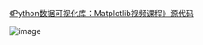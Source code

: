 [《Python数据可视化库：Matplotlib视频课程》源代码](https://geekori.com/weixin/orishop/multi_platform_redirect.php?id=44)

![image](https://s1.51cto.com/images/201711/05/6789ce9a395abed0c003ec0aae5177b3.png)




